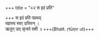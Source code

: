 +++
title = "०२ स इदं प्रति"

+++
स इदं प्रति पप्रथद्  
यज्ञस्य स्वर् उत्तिरन् ।  
ऋतून् उत् सृजते वशी ॥ +++(Bhatt. ṛtūṃr ut)+++